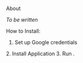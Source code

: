 About

*To be written*

How to Install:

1. Set up Google credentials
<steps>
<enable on account through browser>
2. Install Application
<steps>
3. Run <app>.<extension>